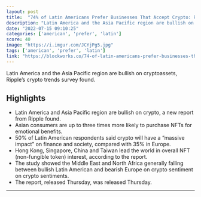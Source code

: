 ```yaml
---
layout: post
title:  "74% of Latin Americans Prefer Businesses That Accept Crypto: Report"
description: "Latin America and the Asia Pacific region are bullish on cryptoassets, Ripple’s crypto trends survey found."
date: "2022-07-15 09:10:25"
categories: ['american', 'prefer', 'latin']
score: 40
image: "https://i.imgur.com/JCYjPg5.jpg"
tags: ['american', 'prefer', 'latin']
link: "https://blockworks.co/74-of-latin-americans-prefer-businesses-that-accept-crypto-report/"
---
```


Latin America and the Asia Pacific region are bullish on cryptoassets, Ripple’s crypto trends survey found.

## Highlights

- Latin America and Asia Pacific region are bullish on crypto, a new report from Ripple found.
- Asian consumers are up to three times more likely to purchase NFTs for emotional benefits.
- 50% of Latin American respondents said crypto will have a “massive impact” on finance and society, compared with 35% in Europe.
- Hong Kong, Singapore, China and Taiwan lead the world in overall NFT (non-fungible token) interest, according to the report.
- The study showed the Middle East and North Africa generally falling between bullish Latin American and bearish Europe on crypto sentiment on crypto sentiments.
- The report, released Thursday, was released Thursday.

---
